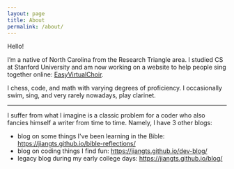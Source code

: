 ```yaml
---
layout: page
title: About
permalink: /about/
---
```


Hello!

I’m a native of North Carolina from the Research Triangle area. I studied CS at Stanford University and am now working on a website to help people sing together online: [EasyVirtualChoir](https://easyvirtualchoir.com).

I chess, code, and math with varying degrees of proficiency. I occasionally swim, sing, and very rarely nowadays, play clarinet.



---



I suffer from what I imagine is a classic problem for a coder who also fancies himself a writer from time to time. Namely, I have 3 other blogs:

- blog on some things I've been learning in the Bible: https://jiangts.github.io/bible-reflections/
- blog on coding things I find fun: https://jiangts.github.io/dev-blog/
- legacy blog during my early college days: https://jiangts.github.io/blog/
